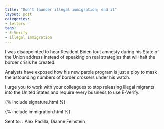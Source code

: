 ```yaml
---
title: "Don't launder illegal immigration; end it"
layout: post
categories:
- letters
tags:
- E-Verify
- illegal immigration
---
```


I was disappointed to hear Resident Biden tout amnesty during his State of the Union address instead of speaking on real strategies that will halt the border crisis he created.

Analysts have exposed how his new parole program is just a ploy to mask the astounding numbers of border crossers under his watch.

I urge you to work with your colleagues to stop releasing illegal migrants into the United States and require every business to use E-Verify.

{% include signature.html %}

{% include immigration.html %}

Sent to:
: Alex Padilla, Dianne Feinstein
